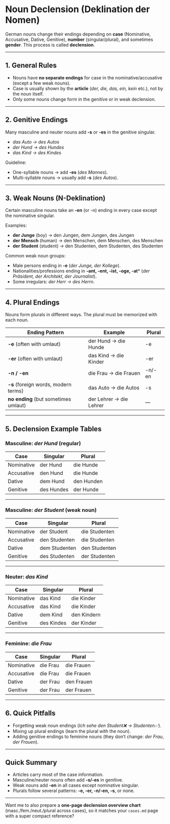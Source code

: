 # Noun Declension (Deklination der Nomen)

German nouns change their endings depending on **case** (Nominative, Accusative, Dative, Genitive), **number** (singular/plural), and sometimes **gender**. This process is called **declension**.

---

## 1. General Rules

* Nouns have **no separate endings** for case in the nominative/accusative (except a few weak nouns).
* Case is usually shown by the **article** (*der, die, das, ein, kein* etc.), not by the noun itself.
* Only some nouns change form in the genitive or in weak declension.

---

## 2. Genitive Endings

Many masculine and neuter nouns add **-s** or **-es** in the genitive singular.

* *das Auto → des Autos*
* *der Hund → des Hundes*
* *das Kind → des Kindes*

Guideline:

* One-syllable nouns → add **-es** (*des Mannes*).
* Multi-syllable nouns → usually add **-s** (*des Autos*).

---

## 3. Weak Nouns (N-Deklination)

Certain masculine nouns take an **-en** (or -n) ending in every case except the nominative singular.

Examples:

* **der Junge** (boy) → den Jungen, dem Jungen, des Jungen
* **der Mensch** (human) → den Menschen, dem Menschen, des Menschen
* **der Student** (student) → den Studenten, dem Studenten, des Studenten

Common weak noun groups:

* Male persons ending in **-e** (*der Junge, der Kollege*).
* Nationalities/professions ending in **-ant, -ent, -ist, -oge, -at**\* (*der Präsident, der Architekt, der Journalist*).
* Some irregulars: *der Herr → des Herrn*.

---

## 4. Plural Endings

Nouns form plurals in different ways. The plural must be memorized with each noun.

| Ending Pattern                       | Example                 | Plural |
| ------------------------------------ | ----------------------- | ------ |
| **-e** (often with umlaut)           | der Hund → die Hunde    | -e     |
| **-er** (often with umlaut)          | das Kind → die Kinder   | -er    |
| **-n / -en**                         | die Frau → die Frauen   | -n/-en |
| **-s** (foreign words, modern terms) | das Auto → die Autos    | -s     |
| **no ending** (but sometimes umlaut) | der Lehrer → die Lehrer | —      |

---

## 5. Declension Example Tables

### Masculine: *der Hund* (regular)

| Case       | Singular   | Plural     |
| ---------- | ---------- | ---------- |
| Nominative | der Hund   | die Hunde  |
| Accusative | den Hund   | die Hunde  |
| Dative     | dem Hund   | den Hunden |
| Genitive   | des Hundes | der Hunde  |

---

### Masculine: *der Student* (weak noun)

| Case       | Singular      | Plural        |
| ---------- | ------------- | ------------- |
| Nominative | der Student   | die Studenten |
| Accusative | den Studenten | die Studenten |
| Dative     | dem Studenten | den Studenten |
| Genitive   | des Studenten | der Studenten |

---

### Neuter: *das Kind*

| Case       | Singular   | Plural      |
| ---------- | ---------- | ----------- |
| Nominative | das Kind   | die Kinder  |
| Accusative | das Kind   | die Kinder  |
| Dative     | dem Kind   | den Kindern |
| Genitive   | des Kindes | der Kinder  |

---

### Feminine: *die Frau*

| Case       | Singular | Plural     |
| ---------- | -------- | ---------- |
| Nominative | die Frau | die Frauen |
| Accusative | die Frau | die Frauen |
| Dative     | der Frau | den Frauen |
| Genitive   | der Frau | der Frauen |

---

## 6. Quick Pitfalls

* Forgetting weak noun endings (*Ich sehe den Student❌ → Studenten✅*).
* Mixing up plural endings (learn the plural with the noun).
* Adding genitive endings to feminine nouns (they don’t change: *der Frau*, *der Frauen*).

---

## Quick Summary

* Articles carry most of the case information.
* Masculine/neuter nouns often add **-s/-es** in genitive.
* Weak nouns add **-en** in all cases except nominative singular.
* Plurals follow several patterns: **-e, -er, -n/-en, -s**, or none.

---

Want me to also prepare a **one-page declension overview chart** (masc./fem./neut./plural across cases), so it matches your `cases.md` page with a super compact reference?
